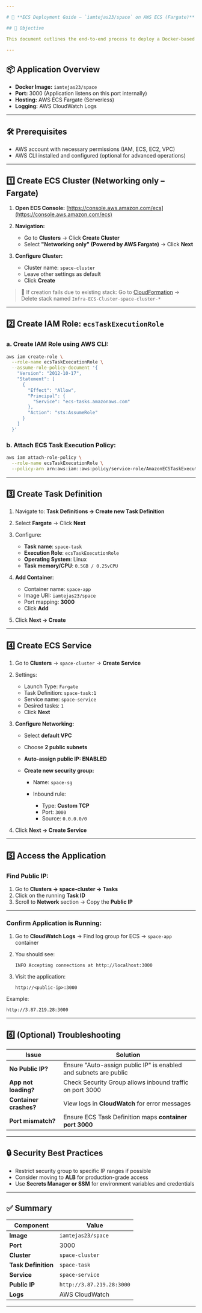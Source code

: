 ```yaml
---

# 📄 **ECS Deployment Guide – `iamtejas23/space` on AWS ECS (Fargate)**

## 📌 Objective

This document outlines the end-to-end process to deploy a Docker-based application on **AWS Elastic Container Service (ECS)** using **Fargate** launch type, with publicly accessible endpoints, monitoring through CloudWatch, and proper security configuration.

---
```


## 📦 Application Overview

* **Docker Image:** `iamtejas23/space`
* **Port:** 3000 (Application listens on this port internally)
* **Hosting:** AWS ECS Fargate (Serverless)
* **Logging:** AWS CloudWatch Logs

---

## 🛠️ Prerequisites

* AWS account with necessary permissions (IAM, ECS, EC2, VPC)
* AWS CLI installed and configured (optional for advanced operations)

---

## 1️⃣ Create ECS Cluster (Networking only – Fargate)

1. **Open ECS Console:**
   [https://console.aws.amazon.com/ecs](https://console.aws.amazon.com/ecs)

2. **Navigation:**

   * Go to **Clusters** → Click **Create Cluster**
   * Select **"Networking only" (Powered by AWS Fargate)** → Click **Next**

3. **Configure Cluster:**

   * Cluster name: `space-cluster`
   * Leave other settings as default
   * Click **Create**

> 🔁 If creation fails due to existing stack:
> Go to [CloudFormation](https://console.aws.amazon.com/cloudformation) → Delete stack named `Infra-ECS-Cluster-space-cluster-*`

---

## 2️⃣ Create IAM Role: `ecsTaskExecutionRole`

### a. Create IAM Role using AWS CLI:

```bash
aws iam create-role \
  --role-name ecsTaskExecutionRole \
  --assume-role-policy-document '{
    "Version": "2012-10-17",
    "Statement": [
      {
        "Effect": "Allow",
        "Principal": {
          "Service": "ecs-tasks.amazonaws.com"
        },
        "Action": "sts:AssumeRole"
      }
    ]
  }'
```

### b. Attach ECS Task Execution Policy:

```bash
aws iam attach-role-policy \
  --role-name ecsTaskExecutionRole \
  --policy-arn arn:aws:iam::aws:policy/service-role/AmazonECSTaskExecutionRolePolicy
```

---

## 3️⃣ Create Task Definition

1. Navigate to: **Task Definitions → Create new Task Definition**
2. Select **Fargate** → Click **Next**
3. Configure:

   * **Task name**: `space-task`
   * **Execution Role**: `ecsTaskExecutionRole`
   * **Operating System**: Linux
   * **Task memory/CPU**: `0.5GB / 0.25vCPU`
4. **Add Container**:

   * Container name: `space-app`
   * Image URI: `iamtejas23/space`
   * Port mapping: **3000**
   * Click **Add**
5. Click **Next → Create**

---

## 4️⃣ Create ECS Service

1. Go to **Clusters** → `space-cluster` → **Create Service**

2. Settings:

   * Launch Type: `Fargate`
   * Task Definition: `space-task:1`
   * Service name: `space-service`
   * Desired tasks: `1`
   * Click **Next**

3. **Configure Networking:**

   * Select **default VPC**
   * Choose **2 public subnets**
   * **Auto-assign public IP: ENABLED**
   * **Create new security group:**

     * Name: `space-sg`
     * Inbound rule:

       * Type: **Custom TCP**
       * Port: `3000`
       * Source: `0.0.0.0/0`

4. Click **Next → Create Service**

---

## 5️⃣ Access the Application

### Find Public IP:

1. Go to **Clusters → space-cluster → Tasks**
2. Click on the running **Task ID**
3. Scroll to **Network** section → Copy the **Public IP**

---

### Confirm Application is Running:

1. Go to **CloudWatch Logs** → Find log group for ECS → `space-app` container

2. You should see:

   ```
   INFO Accepting connections at http://localhost:3000
   ```

3. Visit the application:

   ```
   http://<public-ip>:3000
   ```

Example:

```
http://3.87.219.28:3000
```

---

## 6️⃣ (Optional) Troubleshooting

| Issue                  | Solution                                                         |
| ---------------------- | ---------------------------------------------------------------- |
| **No Public IP?**      | Ensure "Auto-assign public IP" is enabled and subnets are public |
| **App not loading?**   | Check Security Group allows inbound traffic on port 3000         |
| **Container crashes?** | View logs in **CloudWatch** for error messages                   |
| **Port mismatch?**     | Ensure ECS Task Definition maps **container port 3000**          |

---

## 🔒 Security Best Practices

* Restrict security group to specific IP ranges if possible
* Consider moving to **ALB** for production-grade access
* Use **Secrets Manager or SSM** for environment variables and credentials

---

## ✅ Summary

| Component           | Value                     |
| ------------------- | ------------------------- |
| **Image**           | `iamtejas23/space`        |
| **Port**            | 3000                      |
| **Cluster**         | `space-cluster`           |
| **Task Definition** | `space-task`              |
| **Service**         | `space-service`           |
| **Public IP**       | `http://3.87.219.28:3000` |
| **Logs**            | AWS CloudWatch            |

---


